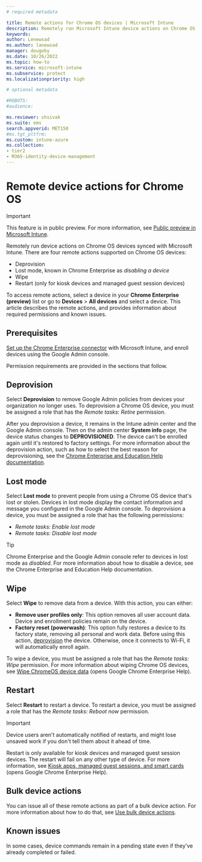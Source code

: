 ```yaml
---
# required metadata

title: Remote actions for Chrome OS devices | Microsoft Intune  
description: Remotely run Microsoft Intune device actions on Chrome OS devices in the Microsoft Intune admin center.   
keywords:
author: Lenewsad
ms.author: lanewsad
manager: dougeby
ms.date: 10/26/2022  
ms.topic: how-to
ms.service: microsoft-intune
ms.subservice: protect
ms.localizationpriority: high

# optional metadata

#ROBOTS:
#audience:

ms.reviewer: shsivak
ms.suite: ems
search.appverid: MET150
#ms.tgt_pltfrm:
ms.custom: intune-azure
ms.collection:
- tier2
- M365-identity-device-management
---
```


# Remote device actions for Chrome OS   

> [!IMPORTANT]
> This feature is in public preview. For more information, see [Public preview in Microsoft Intune](../fundamentals/public-preview.md).   

Remotely run device actions on Chrome OS devices synced with Microsoft Intune. There are four remote actions supported on Chrome OS devices:  

* Deprovision  
* Lost mode, known in Chrome Enterprise as *disabling a device*  
* Wipe  
* Restart (only for kiosk devices and managed guest session devices)  

To access remote actions, select a device in your **Chrome Enterprise (preview)** list or go to 
**Devices** > **All devices**  and select a device. This article describes the remote actions, and provides information about required permissions and known issues. 

## Prerequisites     
[Set up the Chrome Enterprise connector](chrome-enterprise-connector-configure.md) with Microsoft Intune, and enroll devices using the Google Admin console. 

Permission requirements are provided in the sections that follow.  

## Deprovision  
Select **Deprovision** to remove Google Admin policies from devices your organization no longer uses. To deprovision a Chrome OS device, you must be assigned a role that has the *Remote tasks: Retire* permission.  

After you deprovision a device, it remains in the Intune admin center and the Google Admin console. Then on the admin center **System info** page, the device status changes to **DEPROVISIONED**. The device can't be enrolled again until it's restored to factory settings. For more information about the deprovision action, such as how to select the best reason for deprovisioning, see the [Chrome Enterprise and Education Help documentation](https://support.google.com/chrome/a/answer/3523633?).  

## Lost mode  
Select **Lost mode** to prevent people from using a Chrome OS device that's lost or stolen. Devices in lost mode display the contact information and message you configured in the Google Admin console. To deprovision a device, you must be assigned a role that has the following permissions:  

* *Remote tasks: Enable lost mode*     
* *Remote tasks: Disable lost mode*        

>[!TIP]
> Chrome Enterprise and the Google Admin console refer to devices in lost mode as *disabled*. For more information about how to disable a device, see the Chrome Enterprise and Education Help documentation. 

 ## Wipe   
 Select **Wipe** to remove data from a device. With this action, you can either: 
 
 * **Remove user profiles only**: This option removes all user account data. Device and enrollment policies remain on the device.  
 * **Factory reset (powerwash)**: This option fully restores a device to its factory state, removing all personal and work data. Before using this action, [deprovision](chrome-enterprise-remote-actions.md#deprovision) the device. Otherwise, once it connects to Wi-Fi, it will automatically enroll again.  
 
To wipe a device, you must be assigned a role that has the *Remote tasks: Wipe* permission. For more information about wiping Chrome OS devices, see [Wipe ChromeOS device data](https://support.google.com/chrome/a/answer/1360642) (opens Google Chrome Enterprise Help).    

## Restart  
Select **Restart** to restart a device. To restart a device, you must be assigned a role that has the *Remote tasks: Reboot now* permission.  

>[!IMPORTANT]
> Device users aren't automatically notified of restarts, and might lose unsaved work if you don't tell them about it ahead of time. 

Restart is only available for kiosk devices and managed guest session devices. The restart will fail on any other type of device. For more information, see [Kiosk apps, managed guest sessions, and smart cards](https://support.google.com/chrome/a/topic/6128720?) (opens Google Chrome Enterprise Help).  

## Bulk device actions   
You can issue all of these remote actions as part of a bulk device action. For more information about how to do that, see [Use bulk device actions](../remote-actions/bulk-device-actions.md).  

## Known issues  
In some cases, device commands remain in a pending state even if they’ve already completed or failed. 
